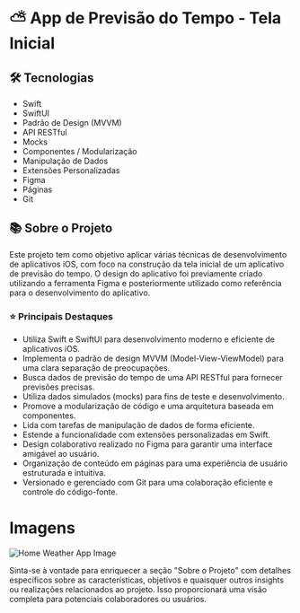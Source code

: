 # ⛅️ App de Previsão do Tempo - Tela Inicial

## 🛠 Tecnologias
- Swift
- SwiftUI
- Padrão de Design (MVVM)
- API RESTful
- Mocks
- Componentes / Modularização
- Manipulação de Dados
- Extensões Personalizadas
- Figma
- Páginas
- Git

## 📚 Sobre o Projeto
Este projeto tem como objetivo aplicar várias técnicas de desenvolvimento de aplicativos iOS, com foco na construção da tela inicial de um aplicativo de previsão do tempo. O design do aplicativo foi previamente criado utilizando a ferramenta Figma e posteriormente utilizado como referência para o desenvolvimento do aplicativo.

### ⭐️ Principais Destaques
- Utiliza Swift e SwiftUI para desenvolvimento moderno e eficiente de aplicativos iOS.
- Implementa o padrão de design MVVM (Model-View-ViewModel) para uma clara separação de preocupações.
- Busca dados de previsão do tempo de uma API RESTful para fornecer previsões precisas.
- Utiliza dados simulados (mocks) para fins de teste e desenvolvimento.
- Promove a modularização de código e uma arquitetura baseada em componentes.
- Lida com tarefas de manipulação de dados de forma eficiente.
- Estende a funcionalidade com extensões personalizadas em Swift.
- Design colaborativo realizado no Figma para garantir uma interface amigável ao usuário.
- Organização de conteúdo em páginas para uma experiência de usuário estruturada e intuitiva.
- Versionado e gerenciado com Git para uma colaboração eficiente e controle do código-fonte.

# Imagens 
![Home Weather App Image](https://github.com/Matheus-Sousa-Matos/Weather-App-Study/assets/69324938/17eb4b22-24be-426d-b6c4-3c1b9228a3d3)

Sinta-se à vontade para enriquecer a seção "Sobre o Projeto" com detalhes específicos sobre as características, objetivos e quaisquer outros insights ou realizações relacionados ao projeto. Isso proporcionará uma visão completa para potenciais colaboradores ou usuários.
